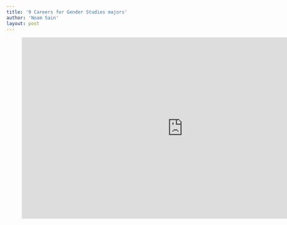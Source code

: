```yaml
---
title: '9 Careers for Gender Studies majors'
author: 'Noam Sain'
layout: post
---
```


<figure class="wp-block-embed is-type-video is-provider-youtube wp-block-embed-youtube wp-embed-aspect-16-9 wp-has-aspect-ratio"><div class="wp-block-embed__wrapper"><iframe allow="accelerometer; autoplay; clipboard-write; encrypted-media; gyroscope; picture-in-picture; web-share" allowfullscreen="" frameborder="0" height="473" loading="lazy" src="https://www.youtube.com/embed/35h3UCLqPJQ?feature=oembed" title="9 Exciting Careers For A Gender Studies Major" width="840"></iframe></div></figure>